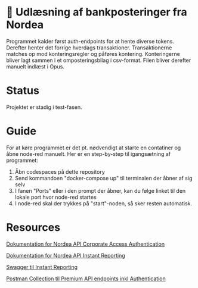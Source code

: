 # 🏦 Udlæsning af bankposteringer fra Nordea

Programmet kalder først auth-endpoints for at hente diverse tokens.
Derefter henter det forrige hverdags transaktioner.
Transaktionerne matches op mod konteringsregler og påføres kontering.
Konteringerne bliver lagt sammen i et omposteringsbilag i csv-format.
Filen bliver derefter manuelt indlæst i Opus.

# Status

Projektet er stadig i test-fasen.

# Guide

For at køre programmet er det pt. nødvendigt at starte en contatiner og åbne node-red manuelt.
Her er en step-by-step til igangsætning af programmet:
1. Åbn codespaces på dette repository
2. Send kommandoen "docker-compose up" til terminalen der åbner af sig selv
3. I fanen "Ports" eller i den prompt der åbner, kan du følge linket til den lokale port hvor node-red startes
4. I node-red skal der trykkes på "start"-noden, så sker resten automatisk. 

# Resources

[Dokumentation for Nordea API Corporate Access Authentication](https://developer.nordeaopenbanking.com/documentation?api=Corporate%20Access%20Authorization%20API)

[Dokumentation for Nordea API Instant Reporting](https://developer.nordeaopenbanking.com/documentation?api=Instant%20Reporting%20API)

[Swagger til Instant Reporting](https://developer.nordeaopenbanking.com/files/api-docs/xs2a-business-instant_reporting-v4-swagger.yaml)

[Postman Collection til Premium API endpoints inkl Authentication](https://raw.githubusercontent.com/NordeaOB/swaggers/master/Premium%20Corporate%20Access%20Authorization%20API%20with%20Accounts%20API%20and%20Payments%20API.postman_collection.json)
